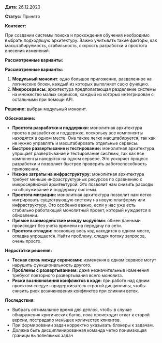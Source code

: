 **Дата:** 26.12.2023

**Статус:** Принято

**Контекст:** 

При создании системы поиска и прохождения обучения необходимо выбрать подходящую архитектуру. Важно учитывать такие факторы, как масштабируемость, стабильность, скорость разработки и простота внесения изменений.

**Рассмотренные варианты:**

**Рассмотренные варианты:**

1. **Модульный монолит**: одно большое приложение, разделенное на логические блоки, каждый из которых выполняет свою функцию.
2. **Микросервисы:** архитектура предполагающая разделение системы на множество малых сервисов, каждый из которых интегрирован с остальными при помощи API.

**Решение:** выбран модульный монолит.

**Обоснование:**

- **Простота разработки и поддержки:** монолитная архитектура проста в разработке и поддержке, поскольку все компоненты находятся в одном месте. Она также легко масштабируется, так как не нужно управлять и масштабировать отдельные сервисы.
- **Быстрое развертывание и тестирование:** монолитная архитектура упрощает развертывание и тестирование системы, так как все компоненты находятся на одном сервере. Это ускоряет процесс разработки и позволяет быстрее проверить работоспособность приложения.
- **Низкие затраты на инфраструктуру:** монолитная архитектура требует меньше инфраструктурных ресурсов по сравнению с микросервисной архитектурой. Это позволит нам снизить расходы на обслуживание и поддержку системы.
- **Простота миграции:** монолитная архитектура позволит нам легко мигрировать существующую систему на новую платформу или инфраструктуру. Это особенно важно, если у нас уже есть стабильно работающий монолитный проект, который нуждается в обновлении.
- **Прямое взаимодействие между модулями**: обмен данными происходит без учета времени на передачу по сети.
- **Простота отладки:** поскольку весь код находится в одном месте, отладка упрощается. Найти проблему, следуя потоку запросов, очень просто.

**Недостатки решения:**

- **Тесная связь между сервисами:** изменения в одном сервисе могут нарушить функциональность другого.
- **Проблемы с развертыванием:** даже незначительные изменения требуют повторного развертывания всего монолита.
- **Риски возникновения конфликтов в коде:** при работе над одним проектом следует придерживаться строгой дисциплины, чтобы снизить риск возникновения конфликтов при слиянии веток.

**Последствия:**

- Выбрать оптимальное время для деплоя, чтобы в случае обнаружения критических багов, пока происходит откат к старой версии, пострадало меньшее количество клиентов.
- При формировании задач корректно указывать блокеры к задачам.
- Должна быть дисциплинированная команда четко понимающая границы выполняемых задач
